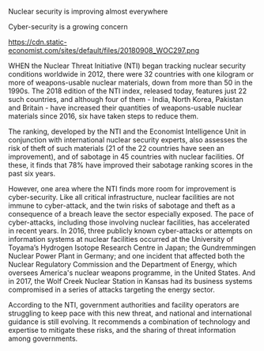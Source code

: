 Nuclear security is improving almost everywhere

Cyber-security is a growing concern

https://cdn.static-economist.com/sites/default/files/20180908_WOC297.png

WHEN the Nuclear Threat Initiative (NTI) began tracking nuclear security conditions worldwide in 2012, there were 32 countries with one kilogram or more of weapons-usable nuclear materials, down from more than 50 in the 1990s. The  2018 edition  of the NTI index, released today, features just 22 such countries, and although four of them - India, North Korea, Pakistan and Britain - have increased their quantities of weapons-usable nuclear materials since 2016, six have taken steps to reduce them. 

The ranking, developed by the NTI and the Economist Intelligence Unit in conjunction with international nuclear security experts, also assesses the risk of theft of such materials (21 of the 22 countries have seen an improvement), and of sabotage in 45 countries with nuclear facilities. Of these, it finds that 78% have improved their sabotage ranking scores in the past six years.

However, one area where the NTI finds more room for improvement is cyber-security. Like all critical infrastructure, nuclear facilities are not immune to cyber-attack, and the twin risks of sabotage and theft as a consequence of a breach leave the sector especially exposed. The pace of cyber-attacks, including those involving nuclear facilities, has accelerated in recent years. In 2016, three publicly known cyber-attacks or attempts on information systems at nuclear facilities occurred at the University of Toyama’s Hydrogen Isotope Research Centre in Japan; the Gundremmingen Nuclear Power Plant in Germany; and one incident that affected both the Nuclear Regulatory Commission and the Department of Energy, which oversees America's nuclear weapons programme, in the United States. And in 2017, the Wolf Creek Nuclear Station in Kansas had its business systems compromised in a series of attacks targeting the energy sector. 

According to the NTI, government authorities and facility operators are struggling to keep pace with this new threat, and national and international guidance is still evolving. It recommends a combination of technology and expertise to mitigate these risks, and the sharing of threat information among governments.